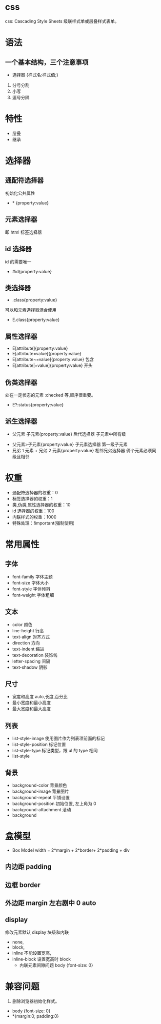 # css

css: Cascading Style Sheets 级联样式单或层叠样式表单。

# 语法

## 一个基本结构，三个注意事项

- 选择器 {样式名:样式值;}

1. 分号分割
2. 小写
3. 逗号分隔

# 特性

- 层叠
- 继承

# 选择器

## 通配符选择器

初始化公共属性

- \* {property:value}

## 元素选择器

即 html 标签选择器

## id 选择器

id 的需要唯一

- #id{property:value}

## 类选择器

- .class{property:value}

可以和元素选择器混合使用

- E.class{property:value}

## 属性选择器

- E[attribute]{property:value}
- E[attribute=value]{property:value}
- E[attribute~=value]{property:value} 包含
- E[attribute|=value]{property:value} 开头

## 伪类选择器

处在一定状态的元素 :checked 等,顺序很重要。

- E?:status{property:value}

## 派生选择器

- 父元素 子元素{property:value} 后代选择器 子元素中所有级

* 父元素>子元素{property:value} 子元素选择器 第一级子元素
* 兄弟 1 元素 + 兄弟 2 元素{property:value} 相邻兄弟选择器 俩个元素必须同级且相邻

# 权重

- 通配符选择器的权重：0
- 标签选择器的权重：1
- 类,伪类,属性选择器的权重：10
- id 选择器的权重：100
- 内联样式的权重：1000
- 特殊处理：!important(强制使用)

# 常用属性

## 字体

- font-family 字体主题
- font-size 字体大小
- font-style 字体倾斜
- font-weight 字体粗细

## 文本

- color 颜色
- line-height 行高
- text-align 对齐方式
- direction 方向
- text-indent 缩进
- text-decoration 装饰线
- letter-spacing 间隔
- text-shadow 阴影

## 尺寸

- 宽度和高度 auto,长度,百分比
- 最小宽度和最小高度
- 最大宽度和最大高度

## 列表

- list-style-image 使用图片作为列表项前面的标记
- list-style-position 标记位置
- list-style-type 标记类型，跟 ul 的 type 相同
- list-style

## 背景

- background-color 背景颜色
- background-image 背景图片
- background-repeat 平铺设置
- background-position 初始位置, 左上角为 0
- background-attachment 滚动
- background

# 盒模型

- Box Model width = 2\*margin + 2\*border+ 2\*padding + div

## 内边距 padding

## 边框 border

## 外边距 margin 左右剧中 0 auto

## display

修改元素默认 display 块级和内联

- none,
- block,
- inline 不能设置宽高,
- inline-block 设置宽高时 block
  - 内联元素间隙问题 body {font-size: 0}

# 兼容问题

1. 删除浏览器初始化样式。

- body {font-size: 0}
- \*{margin:0; padding:0}
